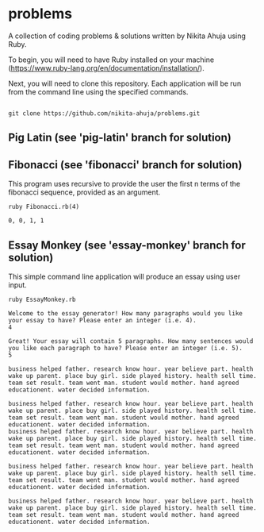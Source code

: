 # problems
A collection of coding problems & solutions written by Nikita Ahuja using Ruby.


To begin, you will need to have Ruby installed on your machine (https://www.ruby-lang.org/en/documentation/installation/).

Next, you will need to clone this repository. Each application will be run from the command line using the specified commands.

```

git clone https://github.com/nikita-ahuja/problems.git

```

## Pig Latin (see 'pig-latin' branch for solution)


## Fibonacci  (see 'fibonacci' branch for solution)

This program uses recursive to provide the user the first n terms of the fibonacci sequence, provided as an argument.

```
ruby Fibonacci.rb(4)

0, 0, 1, 1

```



## Essay Monkey (see 'essay-monkey' branch for solution)

This simple command line application will produce an essay using user input.

```
ruby EssayMonkey.rb

Welcome to the essay generator! How many paragraphs would you like your essay to have? Please enter an integer (i.e. 4).
4

Great! Your essay will contain 5 paragraphs. How many sentences would you like each paragraph to have? Please enter an integer (i.e. 5).
5

business helped father. research know hour. year believe part. health wake up parent. place buy girl. side played history. health sell time. team set result. team went man. student would mother. hand agreed educationent. water decided information.

business helped father. research know hour. year believe part. health wake up parent. place buy girl. side played history. health sell time. team set result. team went man. student would mother. hand agreed educationent. water decided information.
business helped father. research know hour. year believe part. health wake up parent. place buy girl. side played history. health sell time. team set result. team went man. student would mother. hand agreed educationent. water decided information.

business helped father. research know hour. year believe part. health wake up parent. place buy girl. side played history. health sell time. team set result. team went man. student would mother. hand agreed educationent. water decided information.

business helped father. research know hour. year believe part. health wake up parent. place buy girl. side played history. health sell time. team set result. team went man. student would mother. hand agreed educationent. water decided information.


```
